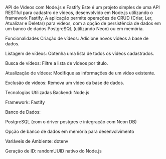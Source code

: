 API de Vídeos com Node.js e Fastify
Este é um projeto simples de uma API RESTful para cadastro de vídeos, desenvolvido em Node.js utilizando o framework Fastify. A aplicação permite operações de CRUD (Criar, Ler, Atualizar e Deletar) para vídeos, com a opção de persistência de dados em um banco de dados PostgreSQL (utilizando Neon) ou em memória.

Funcionalidades
Criação de vídeos: Adicione novos vídeos à base de dados.

Listagem de vídeos: Obtenha uma lista de todos os vídeos cadastrados.

Busca de vídeos: Filtre a lista de vídeos por título.

Atualização de vídeos: Modifique as informações de um vídeo existente.

Exclusão de vídeos: Remova um vídeo da base de dados.

Tecnologias Utilizadas
Backend: Node.js

Framework: Fastify

Banco de Dados: 

  PostgreSQL (com o driver postgres e integração com Neon DB)
  
  Opção de banco de dados em memória para desenvolvimento

Variáveis de Ambiente: dotenv

Geração de ID: randomUUID nativo do Node.js

